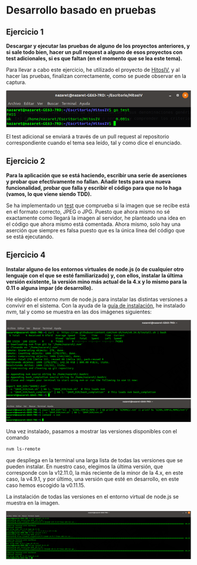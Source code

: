 # Desarrollo basado en pruebas

## Ejercicio 1
**Descargar y ejecutar las pruebas de alguno de los proyectos anteriores, y si sale todo bien, hacer un pull request a alguno de esos proyectos con test adicionales, si es que faltan (en el momento que se lea este tema).**

Para llevar a cabo este ejercicio, he utilizado el proyecto de [HitosIV](https://github.com/JJ/HitosIV), y al hacer las pruebas, finalizan correctamente, como se puede observar en la captura.

![Tests de hitos](img/go-test.png)

El test adicional se enviará a través de un pull request al repositorio correspondiente cuando el tema sea leído, tal y como dice el enunciado.

## Ejercicio 2
**Para la aplicación que se está haciendo, escribir una serie de aserciones y probar que efectivamente no fallan. Añadir tests para una nueva funcionalidad, probar que falla y escribir el código para que no lo haga (vamos, lo que viene siendo TDD).**

Se ha implementado un [test](https://github.com/nazaretrogue/Microservicio-multimedia/blob/master/test/aserciones.java) que comprueba si la imagen que se recibe está en el formato correcto, JPEG o JPG. Puesto que ahora mismo no sé exactamente como llegará la imagen al servidor, he planteado una idea en el código que ahora mismo está comentada. Ahora mismo, solo hay una aserción que siempre es falsa puesto que es la única línea del código que se está ejecutando.

## Ejercicio 4
**Instalar alguno de los entornos virtuales de node.js (o de cualquier otro lenguaje con el que se esté familiarizado) y, con ellos, instalar la última versión existente, la versión mino más actual de la 4.x y lo mismo para la 0.11 o alguna impar (de desarrollo).**

He elegido el entorno *nvm* de node.js para instalar las distintas versiones a convivir en el sistema. Con la ayuda de la [guía de instalación](https://github.com/nvm-sh/nvm#installation-and-update), he instalado *nvm*, tal y como se muestra en las dos imágenes siguientes:

![Uso de curl](img/curl.png)
![Variables de entorno](img/env.png)

Una vez instalado, pasamos a mostrar las versiones disponibles con el comando

```bash
nvm ls-remote
```
que despliega en la terminal una larga lista de todas las versiones que se pueden instalar. En nuestro caso, elegimos la última versión, que corresponde con la v12.11.0, la más reciente de la minor de la 4.x, en este caso, la v4.9.1, y por último, una versión que esté en desarrollo, en este caso hemos escogido la v0.11.15.

La instalación de todas las versiones en el entorno virtual de node.js se muestra en la imagen.

![Versiones instaladas en el entorno](img/versiones-instaladas.png)
